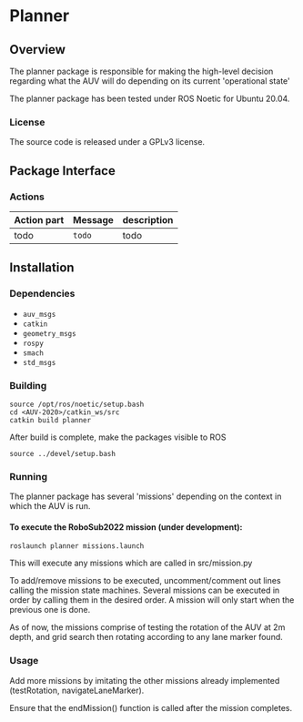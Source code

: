 # Planner

## Overview

The planner package is responsible for making the high-level decision regarding what the AUV 
will do depending on its current 'operational state'

The planner package has been tested under ROS Noetic for Ubuntu 20.04.

### License

The source code is released under a GPLv3 license.

## Package Interface

### Actions

| Action part | Message | description |
| ------ | ------- | ---------- |
| todo | `todo` | todo |

## Installation

### Dependencies

- `auv_msgs`
- `catkin`
- `geometry_msgs`
- `rospy`
- `smach`
- `std_msgs`

### Building

	source /opt/ros/noetic/setup.bash
	cd <AUV-2020>/catkin_ws/src
	catkin build planner

After build is complete, make the packages visible to ROS

	source ../devel/setup.bash

### Running

The planner package has several 'missions' depending on the context in which the AUV is run.

#### To execute the RoboSub2022 mission (under development):

	roslaunch planner missions.launch
  
This will execute any missions which are called in src/mission.py

To add/remove missions to be executed, uncomment/comment out lines calling the mission state machines.
Several missions can be executed in order by calling them in the desired order.
A mission will only start when the previous one is done.

As of now, the missions comprise of testing the rotation of the AUV at 2m depth, and grid search then rotating according to any lane marker found.
	
### Usage

Add more missions by imitating the other missions already implemented (testRotation, navigateLaneMarker).

Ensure that the endMission() function is called after the mission completes.
